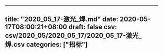 
---
title: "2020_05_17-激光_焊.md"
date: 2020-05-17T08:00:21+08:00
draft: false
csv: csv/2020_05/2020_05_17/2020_05_17-激光_焊.csv
categories: ["招标"]
---
